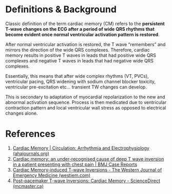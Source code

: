 # Definitions & Background
Classic definition of the term cardiac memory (CM) refers to the **persistent T-wave changes on the ECG after a period of wide QRS rhythms that become evident once normal ventricular activation pattern is restored**.

After normal ventricular activation is restored, the T wave “remembers” and mirrors the direction of the wide QRS complexes. Therefore, cardiac memory results in positive T waves in leads that had positive wide QRS complexes and negative T waves in leads that had negative wide QRS complexes.

Essentially, this means that after wide complex rhythms (VT, PVCs), ventricular pacing, QRS widening with sodium channel blocker toxicity, ventricular pre-excitation etc… transient TW changes can develop.

This is secondary to adaptation of myocardial repolarization to the new and abnormal activation sequence. Process is then medicated due to ventricular contraction pattern and local ventricular wall stress as opposed to electrical changes alone.

# References

1.  [Cardiac Memory | Circulation: Arrhythmia and Electrophysiology (ahajournals.org)](https://www.ahajournals.org/doi/10.1161/CIRCEP.115.002778)
2.  [Cardiac memory: an under-recognised cause of deep T wave inversion in a patient presenting with chest pain | BMJ Case Reports](https://casereports.bmj.com/content/2018/bcr-2018-225476)
3.  [Cardiac Memory-induced T-wave Inversions - The Western Journal of Emergency Medicine (westjem.com)](https://westjem.com/case-report/cardiac-memory-induced-t-wave-inversions.html)
4.  [Post-pacemaker T-wave Inversions: Cardiac Memory - ScienceDirect (mcmaster.ca)](https://www-sciencedirect-com.libaccess.lib.mcmaster.ca/science/article/pii/S0002934315009079?via%3Dihub)